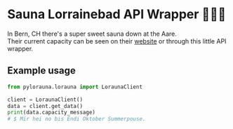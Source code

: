 # Sauna Lorrainebad API Wrapper 🧖🏽‍♀️
In Bern, CH there's a super sweet sauna down at the Aare.  
Their current capacity can be seen on their [website](https://saunalorrainebad.ch) or through this little API wrapper.

## Example usage
```python
from pylorauna.lorauna import LoraunaClient

client = LoraunaClient()
data = client.get_data()
print(data.capacity_message)
# $ Mir hei no bis Endi Oktober Summerpouse.
```